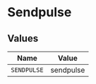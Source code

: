 # Sendpulse


## Values

| Name        | Value       |
| ----------- | ----------- |
| `SENDPULSE` | sendpulse   |